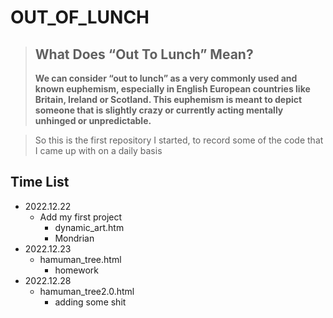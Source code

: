 # OUT_OF_LUNCH

> ## **What Does “Out To Lunch” Mean?**
>
> **We can consider “out to lunch” as a very commonly used and known euphemism, especially in English European countries like Britain, Ireland or Scotland. This euphemism is meant to depict someone that is slightly crazy or currently acting mentally unhinged or unpredictable.**

> So this is the first repository I started, to record some of the code that I came up with on a daily basis

## Time List

- 2022.12.22
  - Add my first project
    - dynamic_art.htm
    - Mondrian
- 2022.12.23
  - hamuman_tree.html
    - homework
- 2022.12.28
  - hamuman_tree2.0.html
    - adding some shit
